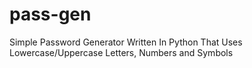 # pass-gen
Simple Password Generator Written In Python That Uses Lowercase/Uppercase Letters, Numbers and Symbols
